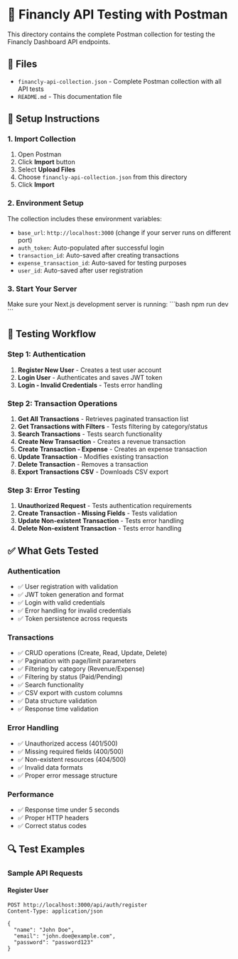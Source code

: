 # 🚀 Financly API Testing with Postman

This directory contains the complete Postman collection for testing the Financly Dashboard API endpoints.

## 📁 Files

- `financly-api-collection.json` - Complete Postman collection with all API tests
- `README.md` - This documentation file

## 🔧 Setup Instructions

### 1. Import Collection
1. Open Postman
2. Click **Import** button
3. Select **Upload Files**
4. Choose `financly-api-collection.json` from this directory
5. Click **Import**

### 2. Environment Setup
The collection includes these environment variables:
- `base_url`: `http://localhost:3000` (change if your server runs on different port)
- `auth_token`: Auto-populated after successful login
- `transaction_id`: Auto-saved after creating transactions
- `expense_transaction_id`: Auto-saved for testing purposes
- `user_id`: Auto-saved after user registration

### 3. Start Your Server
Make sure your Next.js development server is running:
\`\`\`bash
npm run dev
\`\`\`

## 🧪 Testing Workflow

### Step 1: Authentication
1. **Register New User** - Creates a test user account
2. **Login User** - Authenticates and saves JWT token
3. **Login - Invalid Credentials** - Tests error handling

### Step 2: Transaction Operations
1. **Get All Transactions** - Retrieves paginated transaction list
2. **Get Transactions with Filters** - Tests filtering by category/status
3. **Search Transactions** - Tests search functionality
4. **Create New Transaction** - Creates a revenue transaction
5. **Create Transaction - Expense** - Creates an expense transaction
6. **Update Transaction** - Modifies existing transaction
7. **Delete Transaction** - Removes a transaction
8. **Export Transactions CSV** - Downloads CSV export

### Step 3: Error Testing
1. **Unauthorized Request** - Tests authentication requirements
2. **Create Transaction - Missing Fields** - Tests validation
3. **Update Non-existent Transaction** - Tests error handling
4. **Delete Non-existent Transaction** - Tests error handling

## ✅ What Gets Tested

### Authentication
- ✅ User registration with validation
- ✅ JWT token generation and format
- ✅ Login with valid credentials
- ✅ Error handling for invalid credentials
- ✅ Token persistence across requests

### Transactions
- ✅ CRUD operations (Create, Read, Update, Delete)
- ✅ Pagination with page/limit parameters
- ✅ Filtering by category (Revenue/Expense)
- ✅ Filtering by status (Paid/Pending)
- ✅ Search functionality
- ✅ CSV export with custom columns
- ✅ Data structure validation
- ✅ Response time validation

### Error Handling
- ✅ Unauthorized access (401/500)
- ✅ Missing required fields (400/500)
- ✅ Non-existent resources (404/500)
- ✅ Invalid data formats
- ✅ Proper error message structure

### Performance
- ✅ Response time under 5 seconds
- ✅ Proper HTTP headers
- ✅ Correct status codes

## 🔍 Test Examples

### Sample API Requests

#### Register User
```http
POST http://localhost:3000/api/auth/register
Content-Type: application/json

{
  "name": "John Doe",
  "email": "john.doe@example.com",
  "password": "password123"
}
